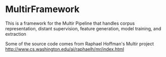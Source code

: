 MultirFramework
===============

This is a framework for the Multir Pipeline that handles corpus representation, distant supervision, feature generation, model training, and extraction


Some of the source code comes from Raphael Hoffman's Multir project http://www.cs.washington.edu/ai/raphaelh/mr/index.html
